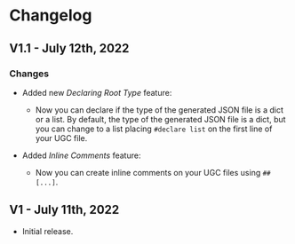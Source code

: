 # Changelog

## V1.1 - July 12th, 2022
### Changes
- Added new _Declaring Root Type_ feature:
  - Now you can declare if the type of the generated JSON file is a dict or a list. By default, the type of the generated JSON file is a dict, but you can change to a list placing `#declare list` on the first line of your UGC file.

- Added _Inline Comments_ feature:
  - Now you can create inline comments on your UGC files using `## [...]`.

## V1 - July 11th, 2022
- Initial release.
